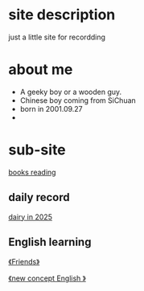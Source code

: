 

<title>redqx</title>
<meta name="description" content="证明我来过"/>
<meta name="keywords" content="time record"/>
<meta name="author" content="redqx"/>

# site description

just a little site for recordding



# about me



- A geeky boy or a wooden guy.
- Chinese boy coming from SiChuan
- born in 2001.09.27
- 





# sub-site

[books reading](https://redqx.space/books/)

## daily record

[dairy in 2025](https://redqx.space/2025-year/)



## English learning

[《Friends》](https://redqx.space/friends-eng/)

[《new concept English 》](https://redqx.space/newconceptenglish)





